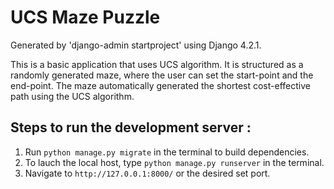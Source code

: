# UCS Maze Puzzle

Generated by 'django-admin startproject' using Django 4.2.1.

This is a basic application that uses UCS algorithm. It is structured as a randomly generated maze, where the user can set the start-point and the end-point. The maze automatically generated the shortest cost-effective path using the UCS algorithm.

## Steps to run the development server :

1. Run `python manage.py migrate` in the terminal to build dependencies.
2. To lauch the local host, type  `python manage.py runserver` in the terminal.
3. Navigate to `http://127.0.0.1:8000/` or the desired set port.
